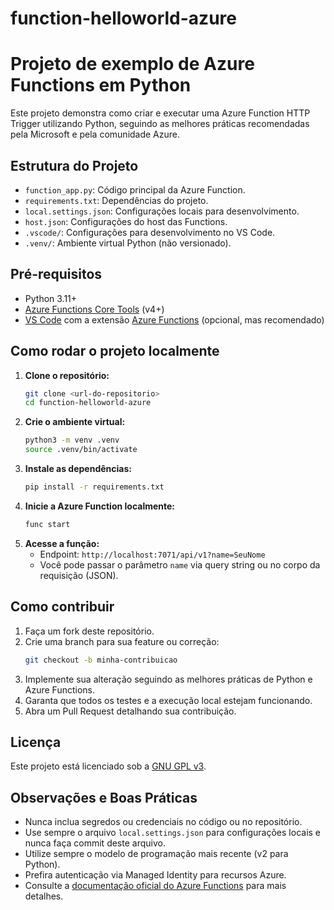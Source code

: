# function-helloworld-azure

Projeto de exemplo de Azure Functions em Python
==============================================

Este projeto demonstra como criar e executar uma Azure Function HTTP Trigger utilizando Python, seguindo as melhores práticas recomendadas pela Microsoft e pela comunidade Azure.

## Estrutura do Projeto
- `function_app.py`: Código principal da Azure Function.
- `requirements.txt`: Dependências do projeto.
- `local.settings.json`: Configurações locais para desenvolvimento.
- `host.json`: Configurações do host das Functions.
- `.vscode/`: Configurações para desenvolvimento no VS Code.
- `.venv/`: Ambiente virtual Python (não versionado).

## Pré-requisitos
- Python 3.11+
- [Azure Functions Core Tools](https://docs.microsoft.com/azure/azure-functions/functions-run-local) (v4+)
- [VS Code](https://code.visualstudio.com/) com a extensão [Azure Functions](https://marketplace.visualstudio.com/items?itemName=ms-azuretools.vscode-azurefunctions) (opcional, mas recomendado)

## Como rodar o projeto localmente
1. **Clone o repositório:**
   ```zsh
   git clone <url-do-repositorio>
   cd function-helloworld-azure
   ```
2. **Crie o ambiente virtual:**
   ```zsh
   python3 -m venv .venv
   source .venv/bin/activate
   ```
3. **Instale as dependências:**
   ```zsh
   pip install -r requirements.txt
   ```
4. **Inicie a Azure Function localmente:**
   ```zsh
   func start
   ```
5. **Acesse a função:**
   - Endpoint: `http://localhost:7071/api/v1?name=SeuNome`
   - Você pode passar o parâmetro `name` via query string ou no corpo da requisição (JSON).

## Como contribuir
1. Faça um fork deste repositório.
2. Crie uma branch para sua feature ou correção:
   ```zsh
   git checkout -b minha-contribuicao
   ```
3. Implemente sua alteração seguindo as melhores práticas de Python e Azure Functions.
4. Garanta que todos os testes e a execução local estejam funcionando.
5. Abra um Pull Request detalhando sua contribuição.

## Licença
Este projeto está licenciado sob a [GNU GPL v3](LICENSE).

## Observações e Boas Práticas
- Nunca inclua segredos ou credenciais no código ou no repositório.
- Use sempre o arquivo `local.settings.json` para configurações locais e nunca faça commit deste arquivo.
- Utilize sempre o modelo de programação mais recente (v2 para Python).
- Prefira autenticação via Managed Identity para recursos Azure.
- Consulte a [documentação oficial do Azure Functions](https://docs.microsoft.com/azure/azure-functions/) para mais detalhes.